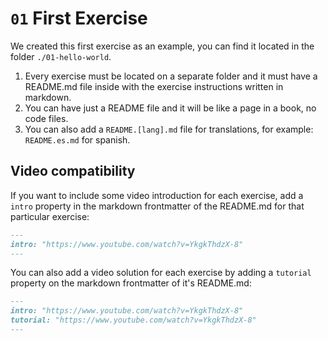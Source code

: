 # `01` First Exercise

We created this first exercise as an example, you can find it located in the folder `./01-hello-world`.

1. Every exercise must be located on a separate folder and it must have a README.md file inside with the exercise instructions written in markdown.
2. You can have just a README file and it will be like a page in a book, no code files.
3. You can also add a `README.[lang].md` file for translations, for example: `README.es.md` for spanish.

## Video compatibility

If you want to include some video introduction for each exercise, add a `intro` property in the markdown frontmatter of the README.md for that particular exercise:

```markdown
---
intro: "https://www.youtube.com/watch?v=YkgkThdzX-8"
---
```

You can also add a video solution for each exercise by adding a `tutorial` property on the markdown frontmatter of it's README.md:

```markdown
---
intro: "https://www.youtube.com/watch?v=YkgkThdzX-8"
tutorial: "https://www.youtube.com/watch?v=YkgkThdzX-8"
---
```
